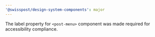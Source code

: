 ```yaml
---
'@swisspost/design-system-components': major
---
```


The label property for `<post-menu>` component was made required for accessibility compliance.
